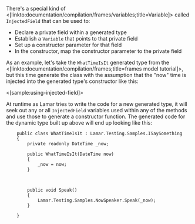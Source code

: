 <!--title:Injected Fields-->

There's a special kind of <[linkto:documentation/compilation/frames/variables;title=Variable]> called `InjectedField` that can be used to:

* Declare a private field within a generated type
* Establish a `Variable` that points to that private field
* Set up a constructor parameter for that field
* In the constructor, map the constructor parameter to the private field


As an example, let's take the `WhatTimeIsIt` generated type from the <[linkto:documentation/compilation/frames;title=frames model tutorial]>, but
this time generate the class with the assumption that the "now" time is injected into the generated type's constructor
like this:

<[sample:using-injected-field]>

At runtime as Lamar tries to write the code for a new generated type, it will seek out any or all `InjectedField` variables
used within any of the methods and use those to generate a constructor function. The generated code for the dynamic type
built up above will end up looking like this:

```
    public class WhatTimeIsIt : Lamar.Testing.Samples.ISaySomething
    {
        private readonly DateTime _now;

        public WhatTimeIsIt(DateTime now)
        {
            _now = now;
        }



        public void Speak()
        {
            Lamar.Testing.Samples.NowSpeaker.Speak(_now);
        }

    }
```
